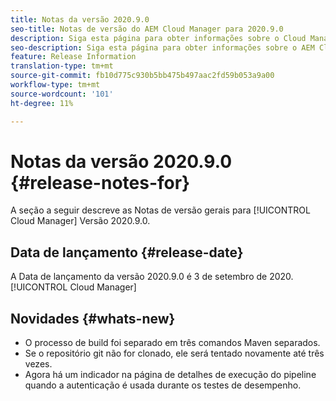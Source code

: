 ```yaml
---
title: Notas da versão 2020.9.0
seo-title: Notas de versão do AEM Cloud Manager para 2020.9.0
description: Siga esta página para obter informações sobre o Cloud Manager Versão 2020.9.0
seo-description: Siga esta página para obter informações sobre o AEM Cloud Manager Versão 2020.9.0
feature: Release Information
translation-type: tm+mt
source-git-commit: fb10d775c930b5bb475b497aac2fd59b053a9a00
workflow-type: tm+mt
source-wordcount: '101'
ht-degree: 11%

---
```


# Notas da versão 2020.9.0 {#release-notes-for}

A seção a seguir descreve as Notas de versão gerais para [!UICONTROL Cloud Manager] Versão 2020.9.0.

## Data de lançamento {#release-date}

A Data de lançamento da versão 2020.9.0 é 3 de setembro de 2020.[!UICONTROL Cloud Manager]

## Novidades {#whats-new}

* O processo de build foi separado em três comandos Maven separados.
* Se o repositório git não for clonado, ele será tentado novamente até três vezes.
* Agora há um indicador na página de detalhes de execução do pipeline quando a autenticação é usada durante os testes de desempenho.